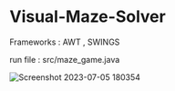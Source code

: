# Visual-Maze-Solver

Frameworks : AWT , SWINGS

run file :  src/maze_game.java

![Screenshot 2023-07-05 180354](https://github.com/Dhamma-007/Visual-Maze-Solver/assets/88797388/c928fd4f-e170-4634-b47a-e9d04e9a1592)
